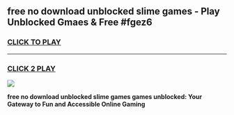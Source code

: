 
## free no download unblocked slime games - Play Unblocked Gmaes & Free #fgez6
<h3>
<a href="https://premium.freeplayer.one?title=free_no_download_unblocked_slime_games&ref=01M">CLICK TO PLAY</a></h3>
<hr>

<h3>
<a href="https://premium.freeplayer.one?title=free_no_download_unblocked_slime_games&ref=01M">CLICK 2 PLAY</a>
  
</h3>

<a href="https://premium.freeplayer.one?title=free_no_download_unblocked_slime_games&ref=01M"><img src="https://clearcache.store/games.png"></a>


**free no download unblocked slime games games unblocked: Your Gateway to Fun and Accessible Online Gaming**
